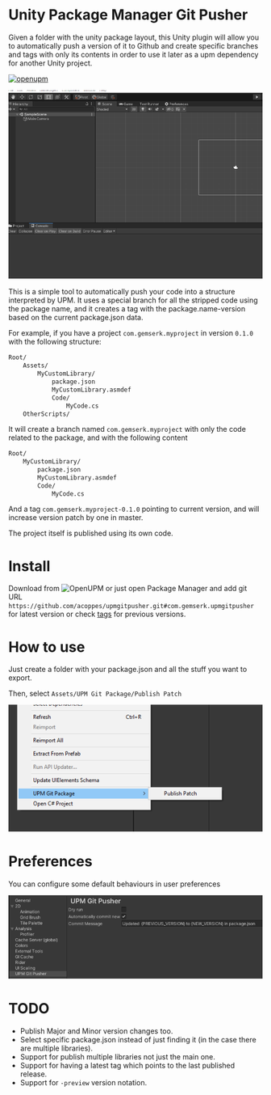 # Unity Package Manager Git Pusher

Given a folder with the unity package layout, this Unity plugin will allow you to automatically push a version of it to Github and create specific branches and tags with only its contents in order to use it later as a upm dependency for another Unity project.

[![openupm](https://img.shields.io/npm/v/com.gemserk.upmgitpusher?label=openupm&registry_uri=https://package.openupm.com)](https://openupm.com/packages/com.gemserk.upmgitpusher/)

![Demo](images/example.gif?raw=true "Demo")

This is a simple tool to automatically push your code into a structure interpreted by UPM. It uses a special branch for all the stripped code using the package name, and it creates a tag with the package.name-version based on the current package.json data.

For example, if you have a project `com.gemserk.myproject` in version `0.1.0` with the following structure: 

```
Root/
    Assets/
        MyCustomLibrary/
            package.json
            MyCustomLibrary.asmdef
            Code/
                MyCode.cs
    OtherScripts/
```

It will create a branch named `com.gemserk.myproject` with only the code related to the package, and with the following content

```
Root/
    MyCustomLibrary/
        package.json
        MyCustomLibrary.asmdef
        Code/
            MyCode.cs
```

And a tag `com.gemserk.myproject-0.1.0` pointing to current version, and will increase version patch by one in master.

The project itself is published using its own code.

# Install

Download from ![OpenUPM](https://openupm.com/packages/com.gemserk.upmgitpusher/) or just open Package Manager and add git URL `https://github.com/acoppes/upmgitpusher.git#com.gemserk.upmgitpusher` for latest version or check [tags](tags) for previous versions.

# How to use

Just create a folder with your package.json and all the stuff you want to export.

Then, select `Assets/UPM Git Package/Publish Patch`

![How to publish](images/menuitem.png?raw=true "How to publish")

# Preferences

You can configure some default behaviours in user preferences

![Configure](images/preferences.png?raw=true "Configure")

# TODO

* Publish Major and Minor version changes too.
* Select specific package.json instead of just finding it (in the case there are multiple libraries).
* Support for publish multiple libraries not just the main one.
* Support for having a latest tag which points to the last published release.
* Support for `-preview` version notation.

